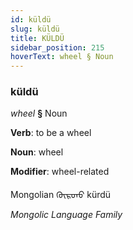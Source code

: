 ```yaml
---
id: küldü
slug: küldü
title: KÜLDÜ
sidebar_position: 215
hoverText: wheel § Noun
---
```


### küldü

*wheel* **§** Noun

**Verb**: to be a wheel

**Noun**: wheel

**Modifier**: wheel-related

Mongolian ᠬᠦᠷᠳᠦ kürdü 

*Mongolic Language Family*